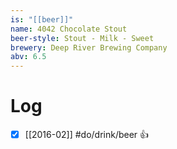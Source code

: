 ```yaml
---
is: "[[beer]]"
name: 4042 Chocolate Stout
beer-style: Stout - Milk - Sweet
brewery: Deep River Brewing Company
abv: 6.5
---
```

# Log
- [x] [[2016-02]] #do/drink/beer 👍
